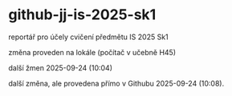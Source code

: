 # github-jj-is-2025-sk1
reportář pro účely cvičení předmětu IS 2025 Sk1

změna proveden na lokále (počítač v učebně H45)

další žmen 2025-09-24 (10:04)

další změna, ale provedena přímo v Githubu 2025-09-24 (10:08).
